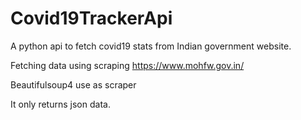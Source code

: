 # Covid19TrackerApi
A python api to fetch covid19 stats from Indian government website.

Fetching data using scraping https://www.mohfw.gov.in/

Beautifulsoup4 use as scraper

It only returns json data.
